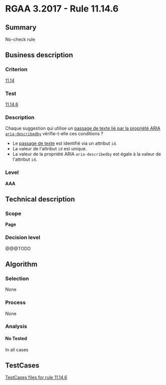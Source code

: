 # RGAA 3.2017 - Rule 11.14.6

## Summary
No-check rule


## Business description

### Criterion
[11.14](http://references.modernisation.gouv.fr/rgaa-accessibilite/criteres.html#crit-11-14)

### Test
[11.14.6](http://references.modernisation.gouv.fr/rgaa-accessibilite/criteres.html#test-11-14-6)

### Description
<div lang="fr">Chaque suggestion qui utilise un <a href="http://references.modernisation.gouv.fr/rgaa-accessibilite/glossaire.html#passage-texte-aria">passage de texte li&#xE9; par la propri&#xE9;t&#xE9; ARIA <code lang="en">aria-describedby</code></a> v&#xE9;rifie-t-elle ces conditions&nbsp;? <ul><li>Le <a href="http://references.modernisation.gouv.fr/rgaa-accessibilite/glossaire.html#passage-texte-aria">passage de texte</a> est identifi&#xE9; via un attribut <code lang="en">id</code>.</li> <li>La valeur de l'attribut <code lang="en">id</code> est unique.</li> <li>La valeur de la propri&#xE9;t&#xE9; ARIA <code lang="en">aria-describedby</code> est &#xE9;gale &#xE0; la valeur de l'attribut <code lang="en">id</code>.</li> </ul></div>

### Level
**AAA**


## Technical description

### Scope
**Page**

### Decision level
@@@TODO


## Algorithm

### Selection
None

### Process
None

### Analysis

#### No Tested
In all cases


##  TestCases

[TestCases files for rule 11.14.6](https://github.com/Asqatasun/Asqatasun/tree/develop/rules/rules-rgaa3.2017/src/test/resources/testcases/rgaa32017/Rgaa32017Rule111406/)


